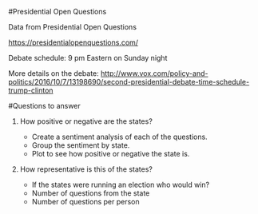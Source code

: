 #Presidential Open Questions

Data from Presidential Open Questions

https://presidentialopenquestions.com/

Debate schedule: 9 pm Eastern on Sunday night

More details on the debate: http://www.vox.com/policy-and-politics/2016/10/7/13198690/second-presidential-debate-time-schedule-trump-clinton

#Questions to answer

1. How positive or negative are the states?
    - Create a sentiment analysis of each of the questions.
    - Group the sentiment by state.
    - Plot to see how positive or negative the state is.

2. How representative is this of the states?
    - If the states were running an election who would win?
    - Number of questions from the state
    - Number of questions per person
